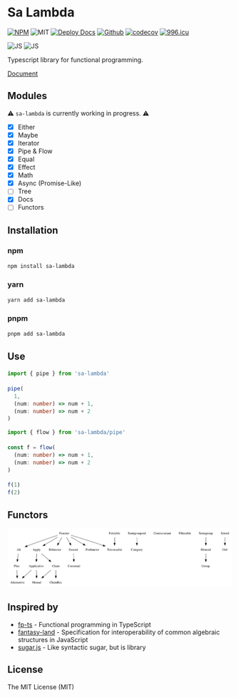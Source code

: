 # Sa Lambda

[![NPM](https://img.shields.io/npm/v/sa-lambda)](https://www.npmjs.com/package/sa-lambda)
![MIT](https://img.shields.io/github/license/soraLib/sa-lambda)
[![Deploy Docs](https://github.com/soraLib/sa-lambda/actions/workflows/build-page.yml/badge.svg)](https://github.com/soraLib/sa-lambda/actions/workflows/build-page.yml)
[![Github](https://img.shields.io/badge/Github-232323?logo=github)](https://github.com/soraLib/sa-lambda)
[![codecov](https://codecov.io/gh/soraLib/sa-lambda/branch/main/graph/badge.svg?token=RaeLDeLgm1)](https://codecov.io/gh/soraLib/sa-lambda)
[![996.icu](https://img.shields.io/badge/link-996.icu-red.svg)](https://996.icu)

![JS](https://img.shields.io/badge/JS-232323?logo=javascript)
![JS](https://img.shields.io/badge/TS-fcfcfc?logo=typescript)

Typescript library for functional programming.

[Document](https://soralib.github.io/sa-lambda/)

## Modules

⚠️ `sa-lambda` is currently working in progress. ⚠️

- [x] Either
- [x] Maybe
- [x] Iterator
- [x] Pipe & Flow
- [x] Equal
- [x] Effect
- [x] Math
- [x] Async (Promise-Like)
- [ ] Tree
- [x] Docs
- [ ] Functors

## Installation

### npm

```sh
npm install sa-lambda
```

### yarn

```sh
yarn add sa-lambda
```

### pnpm

```sh
pnpm add sa-lambda
```

## Use

```ts
import { pipe } from 'sa-lambda'

pipe(
  1,
  (num: number) => num + 1,
  (num: number) => num + 2
)
```

```ts
import { flow } from 'sa-lambda/pipe'

const f = flow(
  (num: number) => num + 1,
  (num: number) => num + 2
)

f(1)
f(2)
```

## Functors

![dependencies](https://raw.githubusercontent.com/soraLib/sa-lambda/main/docs/dependencies.png)

## Inspired by

- [fp-ts](https://github.com/gcanti/fp-ts) - Functional programming in TypeScript
- [fantasy-land](https://github.com/fantasyland/fantasy-land) - Specification for interoperability of common algebraic structures in JavaScript
- [sugar.js](https://github.com/libsugar/sugar.js) - Like syntactic sugar, but is library

## License

The MIT License (MIT)
